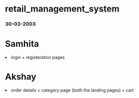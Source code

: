 ﻿# retail_management_system

### 30-03-2003

# Samhita 
  <ui>
    <li>
      login + registeration pages
    </li>
  </ui>

# Akshay
 <ui>
   <li>
     order details + category page (both the landing pages) + cart
   </li>
 </ui>
